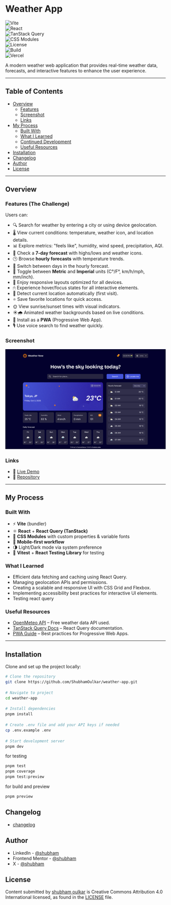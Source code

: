 # Weather App  

![Vite](https://img.shields.io/badge/Vite-646CFF?style=for-the-badge&logo=vite&logoColor=white)  
![React](https://img.shields.io/badge/React-20232A?style=for-the-badge&logo=react&logoColor=61DAFB)  
![TanStack Query](https://img.shields.io/badge/TanStack%20Query-FF4154?style=for-the-badge&logo=react-query&logoColor=white)  
![CSS Modules](https://img.shields.io/badge/CSS%20Modules-000000?style=for-the-badge&logo=css3&logoColor=blue)  
![License](https://img.shields.io/github/license/ShubhamOulkar/weather-app?style=for-the-badge)  
![Build](https://img.shields.io/github/actions/workflow/status/ShubhamOulkar/weather-app/ci.yml?style=for-the-badge&label=build)  
![Vercel](https://img.shields.io/badge/Deployed%20on-Vercel-black?style=for-the-badge&logo=vercel)  

A modern weather web application that provides real-time weather data, forecasts, and interactive features to enhance the user experience.

---

## Table of Contents

- [Overview](#overview)
  - [Features](#features)
  - [Screenshot](#screenshot)
  - [Links](#links)
- [My Process](#my-process)
  - [Built With](#built-with)
  - [What I Learned](#what-i-learned)
  - [Continued Development](#continued-development)
  - [Useful Resources](#useful-resources)
- [Installation](#installation)
- [Changelog](/changelog.md)
- [Author](#author)
- [License](#license)

---

## Overview

### Features (The Challenge)

Users can:  
- 🔍 Search for weather by entering a city or using device geolocation.  
- 🌡 View current conditions: temperature, weather icon, and location details.  
- 📊 Explore metrics: "feels like", humidity, wind speed, precipitation, AQI.  
- 📅 Check a **7-day forecast** with highs/lows and weather icons.  
- 🕒 Browse **hourly forecasts** with temperature trends.  
- 📌 Switch between days in the hourly forecast.  
- 🔄 Toggle between **Metric** and **Imperial** units (C°/F°, km/h/mph, mm/inch).  
- 📱 Enjoy responsive layouts optimized for all devices.  
- 🖱 Experience hover/focus states for all interactive elements.  
- 📍 Detect current location automatically (first visit).  
- ⭐ Save favorite locations for quick access.  
- 🌞 View sunrise/sunset times with visual indicators.  
- ☀️🌧 Animated weather backgrounds based on live conditions.  
- 📲 Install as a **PWA** (Progressive Web App).  
- 🎙 Use voice search to find weather quickly.  

### Screenshot  
![Project Preview](/docs/project_preview.png)

### Links
- 🚀 [Live Demo](https://weather-inky-delta.vercel.app/)  
- 📂 [Repository](https://github.com/ShubhamOulkar/weather-app)

---

## My Process

### Built With
- ⚡ **Vite** (bundler)  
- ⚛️ **React** + **React Query (TanStack)**  
- 🎨 **CSS Modules** with custom properties & variable fonts  
- 📱 **Mobile-first workflow**  
- 🌗 Light/Dark mode via system preference  
- 🧪 **Vitest** + **React Testing Library** for testing  

### What I Learned
- Efficient data fetching and caching using React Query.  
- Managing geolocation APIs and permissions. 
- Creating a scalable and responsive UI with CSS Grid and Flexbox.  
- Implementing accessibility best practices for interactive UI elements.  
- Testing react query

### Useful Resources
- [OpenMeteo API](https://open-meteo.com/) – Free weather data API used.  
- [TanStack Query Docs](https://tanstack.com/query/latest) – React Query documentation.  
- [PWA Guide](https://web.dev/learn/pwa/) – Best practices for Progressive Web Apps.  

---

## Installation

Clone and set up the project locally:

```bash
# Clone the repository
git clone https://github.com/ShubhamOulkar/weather-app.git

# Navigate to project
cd weather-app

# Install dependencies
pnpm install

# Create .env file and add your API keys if needed
cp .env.example .env

# Start development server
pnpm dev
```
for testing

```bash
pnpm test 
pnpm coverage
pnpm test:preview
```
for build and preview
```bash
pnpm preview
```
## Changelog 
 - [changelog](./changelog.md)

## Author

- LinkedIn - [@shubham](www.linkedin.com/in/shubham-oulkar)
- Frontend Mentor - [@shubham](https://www.frontendmentor.io/profile/ShubhamOulkar)
- X - [@shubham](https://x.com/shubhuoulkar)
## License

Content submitted by [shubham oulkar](https://github.com/ShubhamOulkar) is Creative Commons Attribution 4.0 International licensed, as found in the [LICENSE](/LICENSE) file.